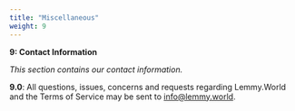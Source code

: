 ```yaml
---
title: "Miscellaneous"
weight: 9
---
```



**__9: Contact Information__**

*This section contains our contact information.*

**9\.0**: All questions, issues, concerns and requests regarding Lemmy.World and the Terms of Service may be sent to info@lemmy.world.
